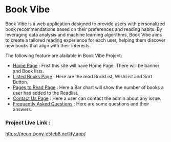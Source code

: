 # Book Vibe

Book Vibe is a web application designed to provide users with personalized book recommendations based on their preferences and reading habits. By leveraging data analysis and machine learning algorithms, Book Vibe aims to create a tailored reading experience for each user, helping them discover new books that align with their interests.

The following feature are alailable in Book Vibe Project:

- [Home Page](http://localhost:5173/) : Frist this site will have Home Page. There will be banner and Book lists.
- [Listed Books Page](http://localhost:5173/listedbooks) : Here are the read BookList, WishList and Sort Button.
- [Pages to Read Page](http://localhost:5173/pagestoread) : Here a Bar chart will show the number of books a user has added to the Readlist.
- [Contact Us Page](http://localhost:5173/contact-us) : Here a user can contact the admin about any issue.
- [Frequently Asked Questions](http://localhost:5173/faq) : Here are some questions and their answers.


### Project Live Link :
https://neon-pony-e5feb8.netlify.app/
